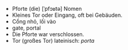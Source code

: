 - Pforte (die)	[ˈpfɔʁtə]	Nomen
- Kleines Tor oder Eingang, oft bei Gebäuden.
- Cổng nhỏ, lối vào
- gate, portal
- Die Pforte war verschlossen.
- Tor (großes Tor)	lateinisch: *porta*